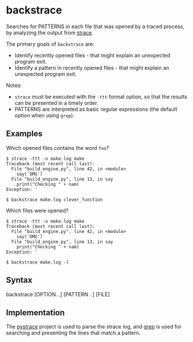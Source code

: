 # backstrace
Searches for PATTERNS in each file that was opened by a traced process, by analyzing the output from [strace](https://man7.org/linux/man-pages/man1/strace.1.html). 

The primary goals of `backstrace` are:
* Identify recently opened files - that might explain an unexpected program exit.
* Identify a pattern in recently opened files - that might explain an unexpected program exit.

Notes:
* `strace` must be executed with the `-ttt` format option, so that the results can be presented in a timely order.
* PATTERNS are interpreted as basic regular expressions (the default option when using `grep`).

## Examples
Which opened files contains the word `foo`?
```
$ strace -ttt -o make.log make
Traceback (most recent call last):
  File "build_engine.py", line 42, in <module>
    say('OMG')
  File "build_engine.py", line 13, in say
    print("Checking " + nam)
Exception: '

$ backstrace make.log clever_function
```

Which files were opened?
```
$ strace -ttt -o make.log make
Traceback (most recent call last):
  File "build_engine.py", line 42, in <module>
    say('OMG')
  File "build_engine.py", line 13, in say
    print("Checking " + nam)
Exception: '

$ backstrace make.log -l
```

## Syntax
backstrace [OPTION...] [PATTERN ..] [FILE]

## Implementation

The [pystrace](https://github.com/dirtyharrycallahan/pystrace) project is used to parse the strace log, and [grep](https://man7.org/linux/man-pages/man1/grep.1.html) is used for searching and presenting the lines that match a pattern.
